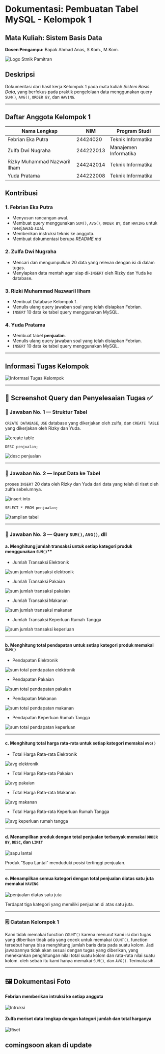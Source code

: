 # Dokumentasi: Pembuatan Tabel MySQL - Kelompok 1

## Mata Kuliah: Sistem Basis Data
**Dosen Pengampu:** Bapak Ahmad Anas, S.Kom., M.Kom.

![Logo Stmik Pamitran](assets/img/logostmikpamitran.png)

## Deskripsi

Dokumentasi dari hasil kerja Kelompok 1 pada mata kuliah *Sistem Basis Data*, yang berfokus pada praktik pengelolaan data menggunakan query `SUM()`, `AVG()`, `ORDER BY`, dan `HAVING`.

---

## Daftar Anggota Kelompok 1

| Nama Lengkap                  | NIM        | Program Studi          |
|------------------------------|------------|------------------------|
| Febrian Eka Putra            | 24424020   | Teknik Informatika     |
| Zulfa Dwi Nugraha            | 244222013  | Manajemen Informatika  |
| Rizky Muhammad Nazwaril Ilham| 244242014  | Teknik Informatika     |
| Yuda Pratama                 | 244222008  | Teknik Informatika     |

## Kontribusi

### 1. Febrian Eka Putra
- Menyusun rancangan awal.
- Membuat query menggunakan `SUM()`, `AVG()`, `ORDER BY`, dan `HAVING` untuk menjawab soal.
- Memberikan instruksi teknis ke anggota.
- Membuat dokumentasi berupa *README.md*

### 2. Zulfa Dwi Nugraha
- Mencari dan mengumpulkan 20 data yang relevan dengan isi di dalam tugas.
- Menyiapkan data mentah agar siap di-`INSERT` oleh Rizky dan Yuda ke database.

### 3. Rizki Muhammad Nazwaril Ilham
- Membuat Database Kelompok 1.
- Menulis ulang query jawaban soal yang telah disiapkan Febrian.
- `INSERT` 10 data ke tabel query menggunakan MySQL.

### 4. Yuda Pratama
- Membuat tabel **penjualan**.
- Menulis ulang query jawaban soal yang telah disiapkan Febrian.
- `INSERT` 10 data ke tabel query menggunakan MySQL.

---

## Informasi Tugas Kelompok

![Informasi Tugas Kelompok](assets/img/informasitugassistembasisdata.jpg)

---

## 📸 Screenshot Query dan Penyelesaian Tugas ✅ 

### 📌 Jawaban No. 1 — Struktur Tabel

`CREATE DATABASE`, `USE` database yang dikerjakan oleh zulfa, dan `CREATE TABLE` yang dikerjakan oleh Rizky dan Yuda.

![create table](assets/screenshots/createtable.png)

`DESC penjualan;`

![desc penjualan](assets/screenshots/descpenjualan.png)

---

### 📌 Jawaban No. 2 — Input Data ke Tabel

proses `INSERT` 20 data oleh Rizky dan Yuda dari data yang telah di riset oleh zulfa sebelumnya.

![insert into](assets/screenshots/insertinto.png)

`SELECT * FROM penjualan;`

![tampilan tabel](assets/screenshots/tabelpenjualan.png)

---

### 📌 Jawaban No. 3 — Query `SUM()`, `AVG()`, dll

#### a. Menghitung jumlah transaksi untuk setiap kategori produk menggunakan `SUM()`**

- Jumlah Transaksi Elektronik

![sum jumlah transaksi elektronik](assets/screenshots/jumlahtransaksielektonik.png)

- Jumlah Transaksi Pakaian

![sum jumlah transaksi pakaian](assets/screenshots/jumlahtransaksipakaian.png)

- Jumlah Transaksi Makanan

![sum jumlah transaksi makanan](assets/screenshots/jumlahtransaksimakanan.png)

- Jumlah Transaksi Keperluan Rumah Tangga

![sum jumlah transaksi keperluan](assets/screenshots/jumlahtransaksikeperluanrumahtangga.png)

---

#### b. Menghitung total pendapatan untuk setiap kategori produk memakai `SUM()`

- Pendapatan Elektronik

![sum total pendapatan elektronik](assets/screenshots/totalpendapatanelektronik.png)

- Pendapatan Pakaian

![sum total pendapatan pakaian](assets/screenshots/totalpendapatanpakaian.png)

- Pendapatan Makanan

![sum total pendapatan makanan](assets/screenshots/totalpendapatanmakanan.png)

- Pendapatan Keperluan Rumah Tangga

![sum total pendapatan keperluan](assets/screenshots/totalpendapatankeperluanrumahtangga.png)

---

#### c. Menghitung total harga rata-rata untuk setiap kategori memakai `AVG()`

-  Total Harga Rata-rata Elektronik

![avg elektronik](assets/screenshots/avgelektronik.png)

- Total Harga Rata-rata Pakaian

![avg pakaian](assets/screenshots/avgpakaian.png)

- Total Harga Rata-rata Makanan

![avg makanan](assets/screenshots/avgmakanan.png)

- Total Harga Rata-rata Keperluan Rumah Tangga

![avg keperluan rumah tangga](assets/screenshots/avgkeperluanrumahtangga.png)

---
#### d. Menampilkan produk dengan total penjualan terbanyak memakai `ORDER BY`, `DESC`, dan `LIMIT`

![sapu lantai](assets/screenshots/produkpenjualanterbanyak.png)

Produk “Sapu Lantai” menduduki posisi tertinggi penjualan.

---

#### e. Menampilkan semua kategori dengan total penjualan diatas satu juta memakai `HAVING`

![penjualan diatas satu juta](assets/screenshots/penjualandiatassatujuta.png)

Terdapat tiga kategori yang memiliki penjualan di atas satu juta.

---

### 🗒️ Catatan Kelompok 1

Kami tidak memakai function `COUNT()` karena menurut kami isi dari tugas yang diberikan tidak ada yang cocok untuk memakai `COUNT()`, function tersebut hanya bisa menghitung jumlah baris data pada suatu kolom. Jadi jawabannya tidak akan sesuai dengan tugas yang diberikan, yang menekankan penghitungan nilai total suatu kolom dan rata-rata nilai suatu kolom. oleh sebab itu kami hanya memakai `SUM()`, dan `AVG()`. Terimakasih.

---

## 🖼️ Dokumentasi Foto

#### Febrian memberikan intruksi ke setiap anggota

![Intruksi](assets/screenshots/intruksi.png)

#### Zulfa meriset data lengkap dengan kategori jumlah dan total harganya

![Riset](assets/screenshots/upariset.jpeg)

## comingsoon akan di update

